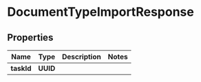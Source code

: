 

# DocumentTypeImportResponse


## Properties

| Name | Type | Description | Notes |
|------------ | ------------- | ------------- | -------------|
|**taskId** | **UUID** |  |  |



